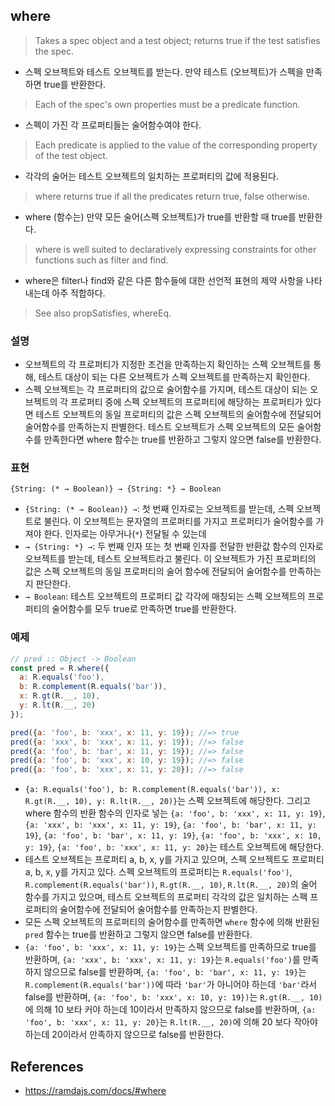 ## where
> Takes a spec object and a test object; returns true if the test satisfies the spec.
- 스펙 오브젝트와 테스트 오브젝트를 받는다. 만약 테스트 (오브젝트)가 스펙을 만족하면 true를 반환한다.
> Each of the spec's own properties must be a predicate function.
- 스펙이 가진 각 프로퍼티들는 술어함수여야 한다.
> Each predicate is applied to the value of the corresponding property of the test object.
- 각각의 술어는 테스트 오브젝트의 일치하는 프로퍼티의 값에 적용된다.
> where returns true if all the predicates return true, false otherwise.
- where (함수는) 만약 모든 술어(스펙 오브젝트)가 true를 반환할 때 true를 반환한다.

> where is well suited to declaratively expressing constraints for other functions such as filter and find.
- where은 filter나 find와 같은 다른 함수들에 대한 선언적 표현의 제약 사항을 나타내는데 아주 적합하다.

> See also propSatisfies, whereEq.

### 설명
- 오브젝트의 각 프로퍼티가 지정한 조건을 만족하는지 확인하는 스펙 오브젝트를 통해, 테스트 대상이 되는 다른 오브젝트가 스펙 오브젝트를 만족하는지 확인한다.
- 스펙 오브젝트는 각 프로퍼티의 값으로 술어함수를 가지며, 테스트 대상이 되는 오브젝트의 각 프로퍼티 중에 스펙 오브젝트의 프로퍼티에 해당하는 프로퍼티가 있다면 테스트 오브젝트의 동일 프로퍼티의 값은 스펙 오브젝트의 술어함수에 전달되어 술어함수를 만족하는지 판별한다. 테스트 오브젝트가 스펙 오브젝트의 모든 술어함수를 만족한다면 where 함수는 true를 반환하고 그렇지 않으면 false를 반환한다.

### 표현
```
{String: (* → Boolean)} → {String: *} → Boolean
```
- `{String: (* → Boolean)} →`: 첫 번째 인자로는 오브젝트를 받는데, 스펙 오브젝트로 불린다. 이 오브젝트는 문자열의 프로퍼티를 가지고 프로퍼티가 술어함수를 가져야 한다. 인자로는 아무거나(`*`) 전달될 수 있는데
- `→ {String: *} →`: 두 번째 인자 또는 첫 번째 인자를 전달한 반환값 함수의 인자로 오브젝트를 받는데, 테스트 오브젝트라고 불린다. 이 오브젝트가 가진 프로퍼티의 값은 스펙 오브젝트의 동일 프로퍼티의 술어 함수에 전달되어 술어함수를 만족하는지 판단한다.
- `→ Boolean`: 테스트 오브젝트의 프로퍼티 값 각각에 매칭되는 스펙 오브젝트의 프로퍼티의 술어함수를 모두 true로 만족하면 true를 반환한다.

### 예제
```js
// pred :: Object -> Boolean
const pred = R.where({
  a: R.equals('foo'),
  b: R.complement(R.equals('bar')),
  x: R.gt(R.__, 10),
  y: R.lt(R.__, 20)
});

pred({a: 'foo', b: 'xxx', x: 11, y: 19}); //=> true
pred({a: 'xxx', b: 'xxx', x: 11, y: 19}); //=> false
pred({a: 'foo', b: 'bar', x: 11, y: 19}); //=> false
pred({a: 'foo', b: 'xxx', x: 10, y: 19}); //=> false
pred({a: 'foo', b: 'xxx', x: 11, y: 20}); //=> false
```
- `{a: R.equals('foo'), b: R.complement(R.equals('bar')), x: R.gt(R.__, 10), y: R.lt(R.__, 20)}`는 스펙 오브젝트에 해당한다. 그리고 where 함수의 반환 함수의 인자로 넣는 `{a: 'foo', b: 'xxx', x: 11, y: 19}`, `{a: 'xxx', b: 'xxx', x: 11, y: 19}`, `{a: 'foo', b: 'bar', x: 11, y: 19}`, `{a: 'foo', b: 'bar', x: 11, y: 19}`, `{a: 'foo', b: 'xxx', x: 10, y: 19}`, `{a: 'foo', b: 'xxx', x: 11, y: 20}`는 테스트 오브젝트에 해당한다.
- 테스트 오브젝트는 프로퍼티 a, b, x, y를 가지고 있으며, 스펙 오브젝트도 프로퍼티 a, b, x, y를 가지고 있다. 스펙 오브젝트의 프로퍼티는 `R.equals('foo')`, `R.complement(R.equals('bar'))`, `R.gt(R.__, 10)`, `R.lt(R.__, 20)`의 술어 함수를 가지고 있으며, 테스트 오브젝트의 프로퍼티 각각의 값은 일치하는 스펙 프로퍼티의 술어함수에 전달되어 술어함수를 만족하는지 판별한다.
- 모든 스펙 오브젝트의 프로퍼티의 술어함수를 만족하면 `where` 함수에 의해 반환된 `pred` 함수는 true를 반환하고 그렇지 않으면 false를 반환한다.
- `{a: 'foo', b: 'xxx', x: 11, y: 19}`는 스펙 오브젝트를 만족하므로 true를 반환하며, `{a: 'xxx', b: 'xxx', x: 11, y: 19}`는 `R.equals('foo')`를 만족하지 않으므로 false를 반환하며, `{a: 'foo', b: 'bar', x: 11, y: 19}`는 `R.complement(R.equals('bar'))`에 따라 `'bar'`가 아니어야 하는데 `'bar'`라서 false를 반환하며, `{a: 'foo', b: 'xxx', x: 10, y: 19})`는 `R.gt(R.__, 10)`에 의해 10 보타 커야 하는데 10이라서 만족하지 않으므로 false를 반환하며, `{a: 'foo', b: 'xxx', x: 11, y: 20}`는 `R.lt(R.__, 20)`에 의해 20 보다 작아야 하는데 20이라서 만족하지 않으므로 false를 반환한다.

## References
- https://ramdajs.com/docs/#where
